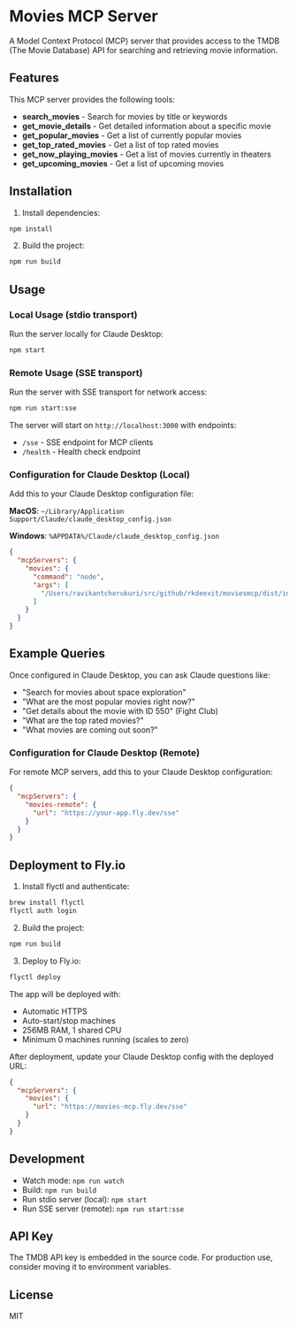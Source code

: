 # Movies MCP Server

A Model Context Protocol (MCP) server that provides access to the TMDB (The Movie Database) API for searching and retrieving movie information.

## Features

This MCP server provides the following tools:

- **search_movies** - Search for movies by title or keywords
- **get_movie_details** - Get detailed information about a specific movie
- **get_popular_movies** - Get a list of currently popular movies
- **get_top_rated_movies** - Get a list of top rated movies
- **get_now_playing_movies** - Get a list of movies currently in theaters
- **get_upcoming_movies** - Get a list of upcoming movies

## Installation

1. Install dependencies:
```bash
npm install
```

2. Build the project:
```bash
npm run build
```

## Usage

### Local Usage (stdio transport)

Run the server locally for Claude Desktop:

```bash
npm start
```

### Remote Usage (SSE transport)

Run the server with SSE transport for network access:

```bash
npm run start:sse
```

The server will start on `http://localhost:3000` with endpoints:
- `/sse` - SSE endpoint for MCP clients
- `/health` - Health check endpoint

### Configuration for Claude Desktop (Local)

Add this to your Claude Desktop configuration file:

**MacOS**: `~/Library/Application Support/Claude/claude_desktop_config.json`

**Windows**: `%APPDATA%/Claude/claude_desktop_config.json`

```json
{
  "mcpServers": {
    "movies": {
      "command": "node",
      "args": [
        "/Users/ravikantcherukuri/src/github/rkdeexit/moviesmcp/dist/index.js"
      ]
    }
  }
}
```

## Example Queries

Once configured in Claude Desktop, you can ask Claude questions like:

- "Search for movies about space exploration"
- "What are the most popular movies right now?"
- "Get details about the movie with ID 550" (Fight Club)
- "What are the top rated movies?"
- "What movies are coming out soon?"

### Configuration for Claude Desktop (Remote)

For remote MCP servers, add this to your Claude Desktop configuration:

```json
{
  "mcpServers": {
    "movies-remote": {
      "url": "https://your-app.fly.dev/sse"
    }
  }
}
```

## Deployment to Fly.io

1. Install flyctl and authenticate:
```bash
brew install flyctl
flyctl auth login
```

2. Build the project:
```bash
npm run build
```

3. Deploy to Fly.io:
```bash
flyctl deploy
```

The app will be deployed with:
- Automatic HTTPS
- Auto-start/stop machines
- 256MB RAM, 1 shared CPU
- Minimum 0 machines running (scales to zero)

After deployment, update your Claude Desktop config with the deployed URL:
```json
{
  "mcpServers": {
    "movies": {
      "url": "https://movies-mcp.fly.dev/sse"
    }
  }
}
```

## Development

- Watch mode: `npm run watch`
- Build: `npm run build`
- Run stdio server (local): `npm start`
- Run SSE server (remote): `npm run start:sse`

## API Key

The TMDB API key is embedded in the source code. For production use, consider moving it to environment variables.

## License

MIT
